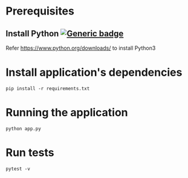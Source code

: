 # Prerequisites

## Install Python [![Generic badge](https://img.shields.io/badge/Prerequisite-Python3-yellow.svg)](https://www.python.org/downloads/)

Refer https://www.python.org/downloads/ to install Python3

# Install application's dependencies

```
pip install -r requirements.txt
```

# Running the application

```
python app.py
```

# Run tests

```
pytest -v
```
